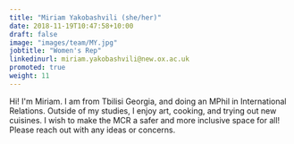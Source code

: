 ```yaml
---
title: "Miriam Yakobashvili (she/her)"
date: 2018-11-19T10:47:58+10:00
draft: false
image: "images/team/MY.jpg"
jobtitle: "Women's Rep"
linkedinurl: miriam.yakobashvili@new.ox.ac.uk
promoted: true
weight: 11
---
```


Hi! I'm Miriam. I am from Tbilisi Georgia, and doing an MPhil in International Relations. Outside of my studies, I enjoy art, cooking, and trying out new cuisines. I wish to make the MCR a safer and more inclusive space for all! Please reach out with any ideas or concerns.
